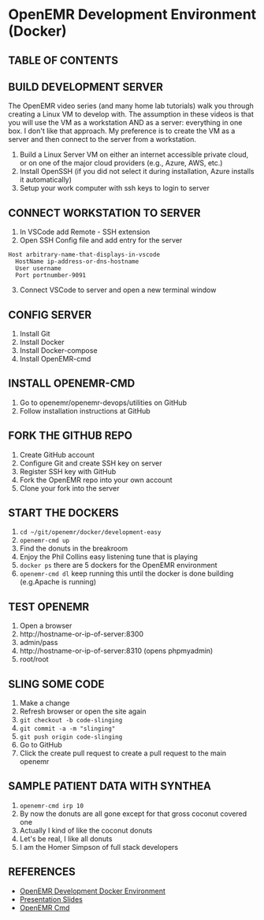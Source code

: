 # OpenEMR Development Environment (Docker)

## TABLE OF CONTENTS


## BUILD DEVELOPMENT SERVER
The OpenEMR video series (and many home lab tutorials) walk you through creating a Linux VM to develop with. The assumption in these videos is that you will use the VM as a workstation AND as a server: everything in one box. I don't like that approach. My preference is to create the VM as a server and then connect to the server from a workstation. 

1. Build a Linux Server VM on either an internet accessible private cloud, or on one of the major cloud providers (e.g., Azure, AWS, etc.)
2. Install OpenSSH (if you did not select it during installation, Azure installs it automatically)
3. Setup your work computer with ssh keys to login to server

## CONNECT WORKSTATION TO SERVER
1. In VSCode add Remote - SSH extension
2. Open SSH Config file and add entry for the server
```
Host arbitrary-name-that-displays-in-vscode
  HostName ip-address-or-dns-hostname 
  User username
  Port portnumber-9091
```
3. Connect VSCode to server and open a new terminal window

## CONFIG SERVER
1. Install Git
2. Install Docker
3. Install Docker-compose
4. Install OpenEMR-cmd

## INSTALL OPENEMR-CMD
1. Go to openemr/openemr-devops/utilities on GitHub
2. Follow installation instructions at GitHub

## FORK THE GITHUB REPO
1. Create GitHub account
2. Configure Git and create SSH key on server
3. Register SSH key with GitHub
4. Fork the OpenEMR repo into your own account
5. Clone your fork into the server

## START THE DOCKERS
1. `cd ~/git/openemr/docker/development-easy`
2. `openemr-cmd up`
3. Find the donuts in the breakroom
4. Enjoy the Phil Collins easy listening tune that is playing
5. `docker ps` there are 5 dockers for the OpenEMR environment
6. `openemr-cmd dl` keep running this until the docker is done building (e.g.Apache is running)

## TEST OPENEMR
1. Open a browser
2. http://hostname-or-ip-of-server:8300
3. admin/pass
4. http://hostname-or-ip-of-server:8310 (opens phpmyadmin)
5. root/root

## SLING SOME CODE
1. Make a change
2. Refresh browser or open the site again
3. `git checkout -b code-slinging`
4. `git commit -a -m "slinging"`
5. `git push origin code-slinging`
6. Go to GitHub
7. Click the create pull request to create a pull request to the main openemr

## SAMPLE PATIENT DATA WITH SYNTHEA
1. `openemr-cmd irp 10` 
2. By now the donuts are all gone except for that gross coconut covered one
3. Actually I kind of like the coconut donuts
4. Let's be real, I like all donuts
5. I am the Homer Simpson of full stack developers

## REFERENCES
- [OpenEMR Development Docker Environment](https://github.com/openemr/openemr/blob/master/CONTRIBUTING.md#starting-with-openemr-development-docker-environment)
- [Presentation Slides](https://docs.google.com/presentation/d/13VhN_uL-YptFtM1qv3pJ6DwhMnz9tNrAtUSbMEpHMLU/edit#slide=id.p)
- [OpenEMR Cmd](https://github.com/openemr/openemr-devops/tree/master/utilities/openemr-cmd#openemr-cmd-documentation)